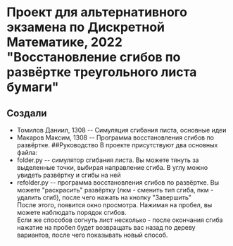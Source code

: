 # Проект для альтернативного экзамена по Дискретной Математике, 2022 "Восстановление сгибов по развёртке треугольного листа бумаги"

## Создали
- Томилов Даниил, 1308 -- Симуляция сгибания листа, основные идеи
- Макаров Максим, 1308 -- Программа восстановления сгибов по развёртке.
##Руководство
В проекте присутствуют два основных файла:
- folder.py -- симулятор сгибания листа. Вы можете тянуть за выделенные точки, выбирая направление сгиба. В углу можно увидеть развёртку и сгибы на ней
- refolder.py -- программа восстановления сгибов по развёртке. Вы можете "раскрасить" развёртку (лкм - сменить тип сгиба, пкм - удалить сгиб), после чего нажать на кнопку "Завершить"\
После этого, появится окно просмотра. Нажимая на пробел, вы можете наблюдать порядок сгибов.\
Если же способов согнуть лист несколько - после окончания сгиба нажатие на пробел будет возвращать вас назад по дереву вариантов, после чего показывать новый способ.
